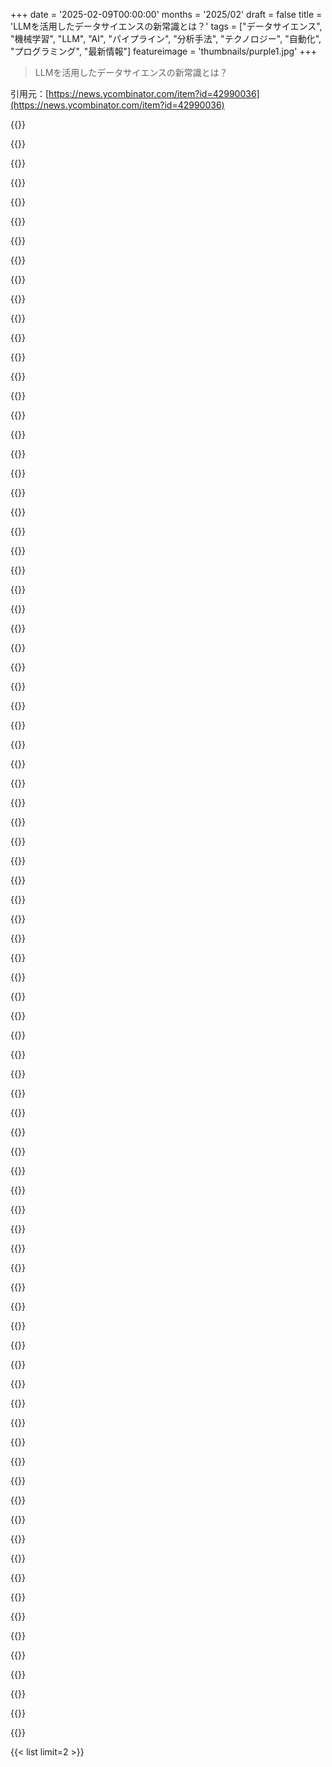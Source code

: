+++
date = '2025-02-09T00:00:00'
months = '2025/02'
draft = false
title = 'LLMを活用したデータサイエンスの新常識とは？'
tags = ["データサイエンス", "機械学習", "LLM", "AI", "パイプライン", "分析手法", "テクノロジー", "自動化", "プログラミング", "最新情報"]
featureimage = 'thumbnails/purple1.jpg'
+++

> LLMを活用したデータサイエンスの新常識とは？

引用元：[https://news.ycombinator.com/item?id=42990036](https://news.ycombinator.com/item?id=42990036)

{{<matomeQuote body="データ分析手伝ってるんだけど、以前はデータ整理に数週間かかったのが、今はClaude使って数時間で終わった。CSVからデータ取り込んで、正規化の手伝いしてもらって、修正用スクリプトを書いてもらった。最後にユニバリアント分析して結果をCSV / PNGに出力してもらった。" userName="owenthejumper" createdAt="2025-02-09T14:43:21" color="#ff5733">}}

{{<matomeQuote body="こっちはこのワークフローでビジネス作ってるけど、CSV以外のデータソースのときはちょっと面倒。データソースを追加して、あとは標準モデルを使ってAIが質問に答えていく。" userName="mritchie712" createdAt="2025-02-09T14:54:34" color="">}}

{{<matomeQuote body="Claudeの出力が正しいかどうかが大事。間違ってたら意味なくなるし。" userName="DeathArrow" createdAt="2025-02-09T15:34:30" color="">}}

{{<matomeQuote body="理論的にはLLMsの利用は素晴らしいと思うが、ブラックボックス状態やハルシネーションの可能性があるから心配。生成されたスクリプトを自分で確認するのが現実的。データサイエンスは探査的なもんだから、こういうアプローチがその部分を減らしちゃうのが心配。" userName="voidhorse" createdAt="2025-02-09T16:07:54" color="#38d3d3">}}

{{<matomeQuote body="出力はブラックボックスじゃなくて、自分が責任を持つべきだと思ってる。モデルはヒントをくれる。" userName="huijzer" createdAt="2025-02-09T17:17:27" color="">}}

{{<matomeQuote body="この方法が正解だと思う。そもそも自分が何をするか分かってないと早くはならないから、きちんとした解決策の方がよさそう。それに、2時間のLLM検証を受けるより、2週間の人間の専門知識の方が多くの場合はしっかりしてる。" userName="daveguy" createdAt="2025-02-09T21:57:47" color="">}}

{{<matomeQuote body="Claudeに任せたら、XMLからメトリクスを抽出してもらったんだが、いくつか誤りがあった。結果的に、ダッシュボードから直接メトリクスを取得する方がずっとうまくいった。" userName="raducu" createdAt="2025-02-09T20:32:13" color="">}}

{{<matomeQuote body="もしかして、プロンプトにいくつかのタイプミスがあったんじゃない？" userName="HumanOstrich" createdAt="2025-02-10T03:06:10" color="">}}

{{<matomeQuote body="人間と話すよりもLLMと話してる方が、自分のコミュニケーション能力に気づかされることが多い。" userName="raducu" createdAt="2025-02-10T07:06:19" color="">}}

{{<matomeQuote body="ClaudeにCSV渡して「きれいにしろ」って言ってない。Pythonスクリプトを書いてもらってるから、自分で検証できる。" userName="owenthejumper" createdAt="2025-02-09T17:15:27" color="#ff5733">}}

{{<matomeQuote body="論理的に考えてみて。自分でスクリプトを検証できる自信ある？Claudeが数時間でやることを数週間かかるなら、自信が間違ってるかも。" userName="lyu07282" createdAt="2025-02-09T17:36:23" color="">}}

{{<matomeQuote body="実際に、難しいけど検証が簡単な問題に関する研究が多数あるから、これが驚きって人が多いのは不思議。" userName="sdenton4" createdAt="2025-02-09T17:41:34" color="">}}

{{<matomeQuote body="ソースコードの検証がそんなに問題かな？誰かのコードが正しいかどうかを確認するのは、解決するより難しい感じがする。" userName="abstractbeliefs" createdAt="2025-02-09T17:54:55" color="">}}

{{<matomeQuote body="どんなプロセスも多少のエラーには耐えられるし、LLMの出力がその範囲に入るかは各自の検証次第だね。AIのおかげで、エラーに強い低コストなタスクがたくさんあるって気づいた。" userName="throwup238" createdAt="2025-02-09T18:43:30" color="">}}

{{<matomeQuote body="自分のコードや出力を確認するのは、実際に作業するより遥かに楽だよ。自分のコーディング能力に自信ないし。" userName="yawnxyz" createdAt="2025-02-09T17:54:06" color="">}}

{{<matomeQuote body="このツール知ってる？ https://openrefine.org" userName="noja" createdAt="2025-02-09T15:39:45" color="">}}

{{<matomeQuote body="同じことを思ってる。Claudeを使うと、以前1週間かかってた作業が2時間でできるようになった。昔Rスクリプトでやってたことが、数分で分析されるのは驚き。" userName="axpy906" createdAt="2025-02-09T15:59:55" color="#45d325">}}

{{<matomeQuote body="その「数週間の作業」が未来にシフトして、LLMが間違ったことを作り出して何が起こるんだ？" userName="squigz" createdAt="2025-02-09T17:36:56" color="">}}

{{<matomeQuote body="人間も間違いを犯すし、「LLMが間違える」って議論はちょっと疲れる。過去にも同じ話があった気がする。" userName="fifilura" createdAt="2025-02-09T17:53:22" color="">}}

{{<matomeQuote body="人間は間違うけど、僕らはコンピュータを使ってアルゴリズムでリスクを減らそうとしてるよね。LLM使うとそのリスクが増えるのが問題。" userName="Yoric" createdAt="2025-02-09T19:09:42" color="">}}

{{<matomeQuote body="Wikipediaを引用するのは、研究職ではNGってことだよね。高校ならまだしも、重要な場面でWikipediaだけに頼るのは苦しい。もうちょっと調べるべきじゃないかな。" userName="squigz" createdAt="2025-02-09T18:44:43" color="">}}

{{<matomeQuote body="俺のETLパイプラインにはそんな問題なかったよ。" userName="williamcotton" createdAt="2025-02-09T17:51:33" color="">}}

{{<matomeQuote body="「今またやってる」ってのがポイントだと思う。LLMは作業をかなり良く、早くするのに役立つことが多い。ただ、経験が無いことについてはそうでもないかな。" userName="arscan" createdAt="2025-02-09T18:28:27" color="">}}

{{<matomeQuote body="悪意はないけど、数週間かかったならググり方が下手だよ。1時間のブートキャンプ動画見れば自分でできたはず。15行のPythonでそんなに時間かかる？" userName="Cheer2171" createdAt="2025-02-09T15:13:12" color="">}}

{{<matomeQuote body="実際のデータセットじゃ15行のPythonじゃ済まないよ。チュートリアルはそうかもしれないけど、現実のデータはクリーニングに時間かかる。" userName="mritchie712" createdAt="2025-02-09T15:25:08" color="">}}

{{<matomeQuote body="データクリーニングは大変だけど、OPは単にClaudeに正規化させただけ。正直、そこまで時間かからないと思う。" userName="Cheer2171" createdAt="2025-02-09T15:28:56" color="">}}

{{<matomeQuote body="これらの例は大体LLMで生成されたように思える。学ぶには役立つかもだけど、データ抽出やクリーニングには専門知識が結構いると思う。" userName="erikgahner" createdAt="2025-02-09T12:48:54" color="">}}

{{<matomeQuote body="そのアプローチには反対ではないけど、教師としては有罪だな。典型的な例は概念を教えるのに役立つけど、実際の問題はもっと複雑だから。" userName="tsumnia" createdAt="2025-02-09T13:09:26" color="">}}

{{<matomeQuote body="+ 大半の人はctrl+a→ctrl+c→ChatGPT→ctrl+vをやってると思う。" userName="galgia" createdAt="2025-02-09T13:11:33" color="">}}

{{<matomeQuote body="AIに頼りすぎるのは問題だって感じるわ。でもお酒に頼るのと同じように少しは使えるんだよね。AIがすべてやってくれると思い込むと厳しいことになる。特に、最近の学生たちはAIに頼りすぎて問題解決能力が育ってないみたい。" userName="tsumnia" createdAt="2025-02-09T18:55:46" color="">}}

{{<matomeQuote body="LLMはメールやSlackメッセージの送信など、統合がめっちゃ必要になるよ。もはや管理職ができる社員そのものだね。" userName="dkarl" createdAt="2025-02-09T14:27:13" color="">}}

{{<matomeQuote body="LLMはリソースが厳しいときに使えるってことだよね。既存のコードから例を作るのにも便利だけど、実際に試すために使ってるって感じ。" userName="galgia" createdAt="2025-02-09T12:54:43" color="">}}

{{<matomeQuote body="LLMの評価や整合性の部分が省かれてるよね。結果の質が一番大事なのに、悪い結果を呼ぶAPIなんて簡単だもん。良い結果を出す方法を教えないと、教育としては不完全だよ。" userName="lmeyerov" createdAt="2025-02-09T18:15:30" color="#ff33a1">}}

{{<matomeQuote body="今後、ETLやモデリングパイプラインの面倒な作業が減ってくるみたい。データを与えたら、後はプロンプトだけでやってもらえる時代！" userName="plaidfuji" createdAt="2025-02-09T12:27:08" color="">}}

{{<matomeQuote body="ETLパイプラインでエッジケースの扱いが8割なんだよ。LLMはJSONをデータフレームに変えるには良いけど、信頼性が求められる部分ではまだまだ。" userName="benrutter" createdAt="2025-02-09T12:58:24" color="">}}

{{<matomeQuote body="確かにLLMは便利だけど、変換に10%の確率で失敗するのは痛い。データクリーンニングには向いてないんじゃないかな。" userName="timr" createdAt="2025-02-09T13:08:38" color="">}}

{{<matomeQuote body="LLMは最高ってわけじゃないけど、プロジェクトによっては最適な選択になることもあるよ。具体的にはデータサイエンスチームが必要なプロジェクトもあるし。" userName="galgia" createdAt="2025-02-09T13:22:11" color="">}}

{{<matomeQuote body="不適切なツールは選択肢になるのか？ケーキをジャッキハンマーで切るようなもんだよね。LLMの使い方は確かに存在するけど、データパイプラインとはちょっと違うかな。" userName="timr" createdAt="2025-02-09T13:27:14" color="">}}

{{<matomeQuote body="LLMにパイプラインを設計させて、後で調整する方がいいよ。コストも抑えられるしね。" userName="daxfohl" createdAt="2025-02-09T22:27:20" color="">}}

{{<matomeQuote body="懐かしいな。2010年代初頭に小さなデータセットでMapReduceを強いられたのを思い出すわ。Hadoopが流行ってた時期だね。" userName="icedchai" createdAt="2025-02-09T14:30:17" color="">}}

{{<matomeQuote body="このCSVを分析するためにdbtワークフローを立ち上げるわ。" userName="miningape" createdAt="2025-02-09T13:13:05" color="">}}

{{<matomeQuote body="皮肉だと思ったかもしれないけど、実際に今、2つのCSVファイルのクリーンアップや結合をLLMの助けで簡単に終わらせたんだ。" userName="tesch1" createdAt="2025-02-09T16:16:33" color="">}}

{{<matomeQuote body="SQLiteにロードするのが好きだな。CSVファイルの読み書きができるマクロがあって、SQLで問い合わせできるから基本的なクリーンアップや分析がしやすい。LLMを使うとSQLクエリを書く手助けをお願いできるのもポイントだね。" userName="miningape" createdAt="2025-02-09T20:16:14" color="">}}

{{<matomeQuote body="実際、他の人の雑なノートブックやpandasの処理にかかる労力がはるかに多いよ。DBTとSQLを使った方が90％のケースで十分なんだ。" userName="CalRobert" createdAt="2025-02-09T20:40:09" color="">}}

{{<matomeQuote body="君のwimseyライブラリに関して、契約をバリデートするために“pipe”を使うとPolarsのクエリが遅くなると思う。契約を受け取り、さまざまなデータフレームライブラリ用のネイティブクエリを出力する“コンパイラ”があれば面白い方向性だね。" userName="kipukun" createdAt="2025-02-09T15:30:28" color="">}}

{{<matomeQuote body="実際、Wimseyはほぼ君が言っている通りに動いているよ。ネイティブなdfコードを使っていて、Polarsスタイルの式をネイティブのpandas/polars/spark/daskコードに変換して低コストで動いている。" userName="benrutter" createdAt="2025-02-09T19:35:00" color="">}}

{{<matomeQuote body="LLMはこれからもっと良くなると思うし、古典的なアプローチの代わりにLLMを活用したパイプラインがETLフローを大幅に簡略化するだろう。" userName="galgia" createdAt="2025-02-09T13:00:49" color="">}}

{{<matomeQuote body="LLMが大好きでその可能性を楽しんでるけど、質と一貫性を保証する適切なメカニズムがないと、今あるものの代わりにはならないんだ。問題が起きることを単に願ってもダメだし、誰かがトラブルシューティングをしないといけない。" userName="isaacremuant" createdAt="2025-02-09T14:35:10" color="#45d325">}}

{{<matomeQuote body="君の言う通りかもしれないね。LLMを使ったパイプラインがどんな形になるかは疑問だ。でも、もし「文章を書けばパイプラインができる」ってなったら超簡単になるけど、実際にはデータからさらに多くの機能を引き出すことに使われるんじゃないかな。" userName="benrutter" createdAt="2025-02-09T13:54:01" color="">}}

{{<matomeQuote body="コストはどれぐらいなんだ？エネルギー危機なのに単純なパイプラインを不安定なガス工場に置き換えるのか？" userName="Yoric" createdAt="2025-02-09T13:37:44" color="">}}

{{<matomeQuote body="トークンのコストはこの2年で1000%も下がってるらしい。無駄遣いだけでなく、効率もどんどん良くなってるんだぞ。" userName="danielbln" createdAt="2025-02-09T15:56:51" color="">}}

{{<matomeQuote body="エネルギー効率が現行のパイプラインと比べて進歩するには、どれだけ進化が必要なんだ？コストは下がっても、CoTでトークンの数が何倍にもなるし。" userName="Yoric" createdAt="2025-02-09T19:14:18" color="">}}

{{<matomeQuote body="LLMは問題解決には効率的ではないけど、解決できるんだな。" userName="galgia" createdAt="2025-02-09T13:49:20" color="">}}

{{<matomeQuote body="遅いし信頼性が低く、エネルギーが何倍もかかるけど、設定は簡単かもね。" userName="Yoric" createdAt="2025-02-11T13:21:56" color="">}}

{{<matomeQuote body="この意見は考えさせられるな。データパイプラインや分析ツールの深い経験があるのか？LLMが何を楽にすると思ってるの？実際に使ったけど、微修正が必要だったし、結局自分でクエリを書くのと変わらなかった。" userName="drunkpotato" createdAt="2025-02-09T14:47:10" color="#ff5c5c">}}

{{<matomeQuote body="私の視点をシェアするよ。同じ問題だけど、周りには技術が苦手なバイオロジストたちがいる。パイプラインを組めないから、経験のない人が運用しようとしてるんだ。とにかく、データサイエンスの手助けが必要なんだ。" userName="robwwilliams" createdAt="2025-02-09T15:56:01" color="#45d325">}}

{{<matomeQuote body="分かるよ、LLMはこの状況で役立つと思う。一般的にLLMを否定してるわけじゃないけど、過剰評価されたくないね。" userName="drunkpotato" createdAt="2025-02-09T16:22:23" color="">}}

{{<matomeQuote body="LLMに期待し過ぎだと思う。結果的に70-80%ぐらいしか届かないし、デバッグに時間がかかって、最終的には使わない方が良かったと実感するかも。" userName="icedchai" createdAt="2025-02-09T14:29:01" color="">}}

{{<matomeQuote body="LLMをデータパイプラインに取り入れる方法を学ぶと思うけど、それ以上のことは懐疑的だな。信頼性やコストについて疑問もあるし、OpenAIが永遠に赤字で運営できるとは思えない。" userName="drunkpotato" createdAt="2025-02-09T14:54:06" color="#785bff">}}

{{<matomeQuote body="引用元がないと、君の意見には賛同できないな。俺は毎日やってるけど、99%はうまく行ってるよ。" userName="owenthejumper" createdAt="2025-02-09T14:44:31" color="">}}

{{<matomeQuote body="結局のところ、状況次第だよ。もしシンプルなパイプラインなら、LLMsでも十分かな。" userName="icedchai" createdAt="2025-02-09T15:20:14" color="">}}

{{<matomeQuote body="LLMsの使用が増えることで、プロのパイプライン作成のニーズも増えると思う。ちょっとしたことでダッシュボードが壊れるから、プロのサポートが必要だよ。" userName="miningape" createdAt="2025-02-09T12:50:23" color="#ff5733">}}

{{<matomeQuote body="データアナリストがLLMsを使えば、複雑な統計を扱えるようになると思うよ。時間の面でも助かるし。" userName="vharuck" createdAt="2025-02-09T13:41:42" color="">}}

{{<matomeQuote body="LLMsのおかげで、効率が劇的に上がった。初心者がそのツールに依存しすぎるのが心配だけど。" userName="benjiro" createdAt="2025-02-09T19:48:41" color="">}}

{{<matomeQuote body="長期的には両方が必要になると思う。でも、時間、コスト、品質の制約で選ぶツールは変わるだろうね。" userName="galgia" createdAt="2025-02-09T12:56:22" color="">}}

{{<matomeQuote body="小さなスクリプトで十分なら、文句はない。ただし、成長したらちゃんとしたパイプラインも必要だよ。" userName="miningape" createdAt="2025-02-09T13:01:40" color="">}}

{{<matomeQuote body="必要になったらスケールすればいいんだよ。" userName="galgia" createdAt="2025-02-09T13:48:35" color="">}}

{{<matomeQuote body="これは普通のパイプラインよりも大量のコンピュータリソースが要るな。" userName="ekianjo" createdAt="2025-02-09T12:52:29" color="">}}

{{<matomeQuote body="(1)その差はすぐに縮まる、(2)企業は脆弱なデータパイプライン維持のために、人件費よりもコンピュータ代を払うだろう。" userName="plaidfuji" createdAt="2025-02-09T13:00:10" color="">}}

{{<matomeQuote body="デルタはすぐに減るって？お前のデータパイプラインはトークン数でo(n^3)なのか？そうじゃないなら、無理じゃね？" userName="timr" createdAt="2025-02-09T13:22:00" color="">}}

{{<matomeQuote body="価格は下がるだろうけど、LLMsが100%正確で信頼できるのは無理ゲー。今はまだ遠いね。" userName="ekianjo" createdAt="2025-02-09T13:13:05" color="">}}

{{<matomeQuote body="計算能力の問題なら、もう最適化してるだろ。ここはレイテンシーや計算なんか考える前の段階だ。事例によって用途は違うし。" userName="galgia" createdAt="2025-02-09T12:58:40" color="">}}

{{<matomeQuote body="単純に考えるのは危険だな。LLMsは再現性のない綿菓子機みたいなもんで、質は結局見えない目標。簡単なシステムならいいけど、経済的には低スキルな人間がやることになるんだよ。エンジニアリングが自動化するとでも思ってんのか？" userName="mistrial9" createdAt="2025-02-09T15:26:17" color="">}}

{{<matomeQuote body="データパイプラインにはまだ早いかな。精度が求められるから。ただ、データ探索のところでは既に活躍してると思う。" userName="Keyframe" createdAt="2025-02-09T13:49:13" color="">}}

{{<matomeQuote body="いいポイントだね！LLMsはスタート地点が0の時に最高だと思う。" userName="galgia" createdAt="2025-02-09T13:55:57" color="">}}

{{<matomeQuote body="その通り！" userName="galgia" createdAt="2025-02-09T12:29:59" color="">}}

{{<matomeQuote body="これが何をするのか全然理解できないんだけど、LLMについて全然知らないのかな？" userName="wodenokoto" createdAt="2025-02-14T06:03:50" color="">}}

{{<matomeQuote body="OpenAIのリストエンドポイントを呼び出すだけの大げさな話なんだよな。" userName="fire_lake" createdAt="2025-02-09T15:14:36" color="">}}

{{<matomeQuote body="この例には評価や、システムがちゃんと動き続けることを確認するための検証セット作成のアドバイスが欠けてるよ。モデルとプロンプトパターンは変わるし、環境が常に変わる中で自動化が永遠に機能するなんて思えないし。" userName="hrpnk" createdAt="2025-02-09T15:00:47" color="#ff33a1">}}

{{<matomeQuote body="このETLはいいけど、うちは10万LOCで複数の部門を跨いでるんだよね。LLMに厳格な型付け以外で納得できるテストを書かせるのが難しい。目標を変えようとは思ってないけど、LLMが人員を減らしたことなんてないし、実際、ビジネスには手助けになってるよ。" userName="refactor_master" createdAt="2025-02-09T13:14:27" color="">}}

{{<matomeQuote body="LLMsを使ってCSVを処理したり、streamlitアプリを生成することもできるよ。コードはオープンソースだから、RAGの改善や新しいツール追加に協力してくれると嬉しいな。" userName="javierluraschi" createdAt="2025-02-10T13:56:07" color="">}}

{{<matomeQuote body="その例をもっと簡単にして、若い層向けにできないかな？LLMの持ってる力の一つだと思うけど。" userName="3abiton" createdAt="2025-02-09T22:26:51" color="">}}

{{<matomeQuote body="LLMをETLに使うのはいいアイデアだね。スケールしやすいし、スケールしやすいアイデアを見つけないとビジネスが成り立たない。" userName="ei625" createdAt="2025-02-09T17:30:25" color="">}}

{{<matomeQuote body="Querri使ってみたけど、今のところめっちゃ気に入ってる！" userName="Neelschak" createdAt="2025-02-11T18:20:46" color="">}}



{{< list limit=2 >}}

